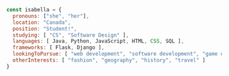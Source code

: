 <!--
**isabellaenriquez/isabellaenriquez** is a ✨ _special_ ✨ repository because its `README.md` (this file) appears on your GitHub profile.

Here are some ideas to get you started:

- 🔭 I’m currently working on ...
- 🌱 I’m currently learning ...
- 👯 I’m looking to collaborate on ...
- 🤔 I’m looking for help with ...
- 💬 Ask me about ...
- 📫 How to reach me: ...
- 😄 Pronouns: ...
- ⚡ Fun fact: ...
-->

``` js
const isabella = {
  pronouns: ["she", "her"],
  location: "Canada",
  position: "Student!",
  studying: [ "CS", "Software Design" ],
  languages: [ Java, Python, JavaScript, HTML, CSS, SQL ],
  frameworks: [ Flask, Django ],
  lookingToPursue: [ "web development", "software development", "game development" ], 
  otherInterests: [ "fashion", "geography", "history", "travel" ]
}
```

